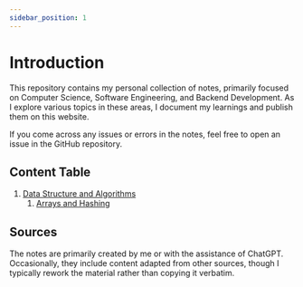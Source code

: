 ```yaml
---
sidebar_position: 1
---
```


# Introduction

This repository contains my personal collection of notes, primarily focused on Computer Science, Software Engineering, and Backend Development. As I explore various topics in these areas, I document my learnings and publish them on this website.

If you come across any issues or errors in the notes, feel free to open an issue in the GitHub repository.

## Content Table

1. [Data Structure and Algorithms](/docs/data-structure-and-algorithms/array-and-hasing)
   1. [Arrays and Hashing](/docs/data-structure-and-algorithms/array-and-hasing)

## Sources

The notes are primarily created by me or with the assistance of ChatGPT. Occasionally, they include content adapted from other sources, though I typically rework the material rather than copying it verbatim.